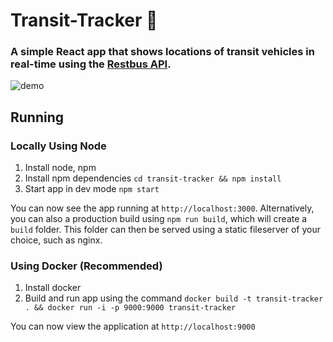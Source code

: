 # Transit-Tracker 🚎

### A simple React app that shows locations of transit vehicles in real-time using the [Restbus API](http://restbus.info/).

<img align="justify" src="https://github.com/G2Jose/transit-tracker/raw/master/media/screencast.gif" alt="demo">

## Running 

### Locally Using Node

1. Install node, npm
2. Install npm dependencies `cd transit-tracker && npm install`
3. Start app in dev mode `npm start`

You can now see the app running at `http://localhost:3000`.
Alternatively, you can also a production build using `npm run build`, which will create a `build` folder. This folder can then be served using a static fileserver of your choice, such as nginx.

### Using Docker (Recommended)

1. Install docker
2. Build and run app using the command `docker build -t transit-tracker . && docker run -i -p 9000:9000 transit-tracker`

You can now view the application at `http://localhost:9000`
